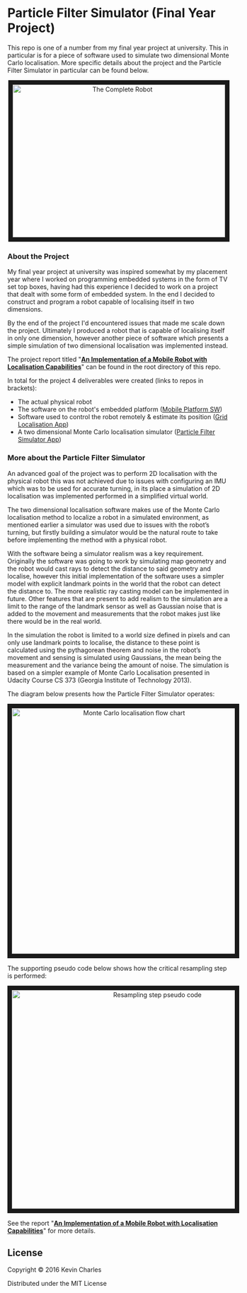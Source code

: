 # Particle Filter Simulator (Final Year Project)
This repo is one of a number from my final year project at university. This in particular is for a piece of software used to simulate two dimensional Monte Carlo localisation. More specific details about the project and the Particle Filter Simulator in particular can be found below.

<p align="center">
<img src="https://github.com/kevinchar93/University_Project_Particle_Filter_Simulator_App/blob/master/part_filter_out.gif" 
alt="The Complete Robot" width="480" height="345" border="10" />
</p>

### About the Project
My final year project at university was inspired somewhat by my placement year where I worked on programming embedded systems in the form of TV set top boxes, having had this experience I decided to work on a project that dealt with some form of embedded system. In the end I decided to construct and program a robot capable of localising itself in two dimensions.

By the end of the project I'd encountered issues that made me scale down the project. Ultimately I produced a robot that is capable of localising itself in only one dimension, however another piece of software which presents a simple simulation of two dimensional localisation was implemented instead.

The project report titled "[**An Implementation of a Mobile Robot with Localisation Capabilities**](https://github.com/kevinchar93/University_Project_Mobile_Platform_SW/blob/master/An%20Implementation%20of%20a%20Mobile%20Robot%20with%20Localisation%20Capabilities.pdf)" can be found in the root directory of this repo.

In total for the project 4 deliverables were created (links to repos in brackets):
* The actual physical robot
* The software on the robot's embedded platform ([Mobile Platform SW](https://github.com/kevinchar93/University_Project_Mobile_Platform_SW))
* Software used to control the robot remotely & estimate its position ([Grid Localisation App](https://github.com/kevinchar93/University_Project_Grid_Loclisation_App))
* A two dimensional Monte Carlo localisation simulator  ([Particle Filter Simulator App](https://github.com/kevinchar93/University_Project_Particle_Filter_Simulator_App))

### More about the Particle Filter Simulator

An advanced goal of the project was to perform 2D localisation with the physical robot this was not achieved due to issues with configuring an IMU which was to be used for accurate turning, in its place a simulation of 2D localisation was implemented performed in a simplified virtual world.

The two dimensional localisation software makes use of the Monte Carlo localisation method to localize a robot in a simulated environment, as mentioned earlier a simulator was used due to issues with the robot’s turning, but firstly building a simulator would be the natural route to take before implementing the method with a physical robot.

With the software being a simulator realism was a key requirement. Originally the software was going to work by simulating map geometry and the robot would cast rays to detect the distance to said geometry and localise, however this initial implementation of the software uses a simpler model with explicit landmark points in the world that the robot can detect the distance to. The more realistic ray casting model can be implemented in future. Other features that are present to add realism to the simulation are a limit to the range of the landmark sensor as well as Gaussian noise that is added to the movement and measurements that the robot makes just like there would be in the real world.

In the simulation the robot is limited to a world size defined in pixels and can only use landmark points to localise, the distance to these point is calculated using the pythagorean theorem and noise in the robot’s movement and sensing is simulated using Gaussians, the mean being the measurement and the variance being the amount of noise. The simulation is based on a simpler example of Monte Carlo Localisation presented in Udacity Course CS 373 (Georgia Institute of Technology 2013).

The diagram below presents how the Particle Filter Simulator operates:
<p align="center">
<img src="https://github.com/kevinchar93/University_Project_Particle_Filter_Simulator_App/blob/master/monter_carlo_localisation_flowchart.png" 
alt="Monte Carlo localisation flow chart" width="537" height="555" border="10" />
</p>

The supporting pseudo code below shows how the critical resampling step is performed:
<p align="center">
<img src="https://github.com/kevinchar93/University_Project_Particle_Filter_Simulator_App/blob/master/psuedo_screen.png" 
alt="Resampling step pseudo code" width="642" height="494" border="10" />
</p>

See the report "[**An Implementation of a Mobile Robot with Localisation Capabilities**](https://github.com/kevinchar93/University_Project_Mobile_Platform_SW/blob/master/An%20Implementation%20of%20a%20Mobile%20Robot%20with%20Localisation%20Capabilities.pdf)" for more details.

## License

Copyright © 2016 Kevin Charles

Distributed under the MIT License
